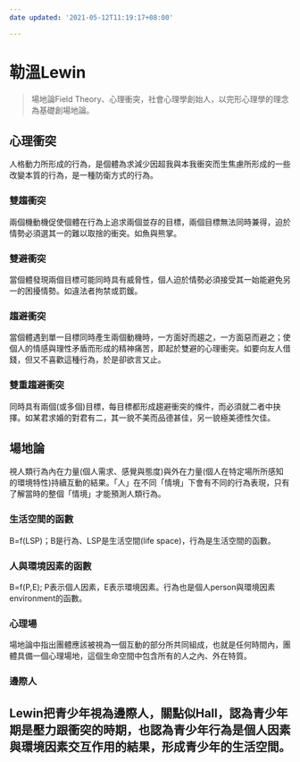 ```yaml
---
date updated: '2021-05-12T11:19:17+08:00'

---
```


# 勒溫Lewin

> 場地論Field Theory、心理衝突，社會心理學創始人，以完形心理學的理念為基礎創場地論。

## 心理衝突

人格動力所形成的行為，是個體為求減少因超我與本我衝突而生焦慮所形成的一些改變本質的行為，是一種防衛方式的行為。

### 雙趨衝突

兩個機動機促使個體在行為上追求兩個並存的目標，兩個目標無法同時兼得，迫於情勢必須選其一的難以取捨的衝突。如魚與熊掌。

### 雙避衝突

當個體發現兩個目標可能同時具有威脅性，個人迫於情勢必須接受其一始能避免另一的困擾情勢。如違法者拘禁或罰鍰。

### 趨避衝突

當個體遇到單一目標同時產生兩個動機時，一方面好而趨之，一方面惡而避之；使個人的情感與理性矛盾而形成的精神痛苦，即起於雙避的心理衝突。如要向友人借錢，但又不喜歡這種行為，於是卻欲言又止。

### 雙重趨避衝突

同時具有兩個(或多個)目標，每目標都形成趨避衝突的條件，而必須就二者中抉擇。如某君求婚的對君有二，其一貌不美而品德甚佳，另一貌極美德性欠佳。

## 場地論

視人類行為內在力量(個人需求、感覺與態度)與外在力量(個人在特定場所所感知的環境特性)持續互動的結果。「人」在不同「情境」下會有不同的行為表現，只有了解當時的整個「情境」才能預測人類行為。

### 生活空間的函數

B=f(LSP)；B是行為、LSP是生活空間(life space)，行為是生活空間的函數。

### 人與環境因素的函數

B=f(P,E); P表示個人因素，E表示環境因素。行為也是個人person與環境因素environment的函數。

### 心理場

場地論中指出團體應該被視為一個互動的部分所共同組成，也就是任何時間內，團體具備一個心理場地，這個生命空間中包含所有的人之內、外在特質。

### 邊際人

Lewin把青少年視為邊際人，關點似Hall，認為青少年期是壓力跟衝突的時期，也認為青少年行為是個人因素與環境因素交互作用的結果，形成青少年的生活空間。
- 